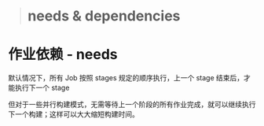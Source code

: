 > # needs & dependencies

# 作业依赖 - needs

默认情况下，所有 Job 按照 stages 规定的顺序执行，上一个 stage 结束后，才能执行下一个 stage

但对于一些并行构建模式，无需等待上一个阶段的所有作业完成，就可以继续执行下一个构建；这样可以大大缩短构建时间。
